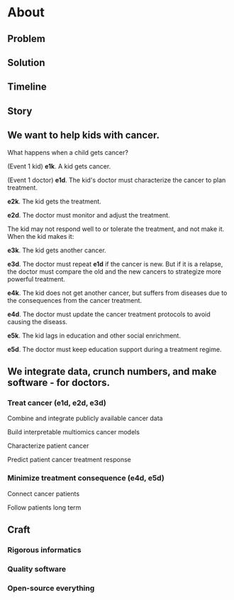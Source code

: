 # About

## Problem

## Solution

## Timeline

## Story

## We want to help kids with cancer.

What happens when a child gets cancer?

(Event 1 kid) **e1k**. A kid gets cancer.

(Event 1 doctor) **e1d**. The kid's doctor must characterize the cancer to plan treatment.

**e2k**. The kid gets the treatment.

**e2d**. The doctor must monitor and adjust the treatment.

The kid may not respond well to or tolerate the treatment, and not make it. When the kid makes it:

**e3k**. The kid gets another cancer.

**e3d**. The doctor must repeat **e1d** if the cancer is new. But if it is a relapse, the doctor must compare the old and the new cancers to strategize more powerful treatment.

**e4k**. The kid does not get another cancer, but suffers from diseases due to the consequences from the cancer treatment.

**e4d**. The doctor must update the cancer treatment protocols to avoid causing the diseass.

**e5k**. The kid lags in education and other social enrichment.

**e5d**. The doctor must keep education support during a treatment regime.

## We integrate data, crunch numbers, and make software - for doctors.

### Treat cancer (**e1d**, **e2d**, **e3d**)

Combine and integrate publicly available cancer data

Build interpretable multiomics cancer models

Characterize patient cancer

Predict patient cancer treatment response

### Minimize treatment consequence (**e4d**, **e5d**)

Connect cancer patients

Follow patients long term

## Craft

### Rigorous informatics

### Quality software

### Open-source everything
